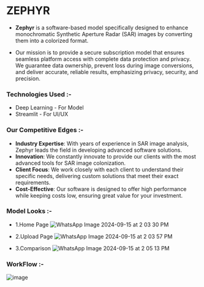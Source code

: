 # ZEPHYR

- **Zephyr** is a software-based model specifically designed to enhance monochromatic Synthetic Aperture Radar (SAR) images by converting them into a colorized format.

- Our mission is to provide a secure subscription model that ensures seamless platform access with complete data protection and privacy. We guarantee data ownership, prevent loss during image conversions, and deliver accurate, reliable results, emphasizing privacy, security, and precision.

### Technologies Used :-
* Deep Learning - For Model 
* Streamlit - For UI/UX

### Our Competitive Edges :- 
* **Industry Expertise**: With years of experience in SAR image analysis, Zephyr leads the field in developing advanced software solutions.
* **Innovation**: We constantly innovate to provide our clients with the most advanced tools for SAR image colonization.
* **Client Focus**: We work closely with each client to understand their specific needs, delivering custom solutions that meet their exact requirements.
* **Cost-Effective**: Our software is designed to offer high performance while keeping costs low, ensuring great value for your investment.

### Model Looks :-
* 1.Home Page
![WhatsApp Image 2024-09-15 at 2 03 30 PM](https://github.com/user-attachments/assets/e1cbc4d1-6cb2-40ea-b369-4879b86252eb)

* 2.Upload Page
![WhatsApp Image 2024-09-15 at 2 03 57 PM](https://github.com/user-attachments/assets/2f195477-0251-4cdd-8e6d-27f9b62a7b16)

* 3.Comparison
![WhatsApp Image 2024-09-15 at 2 05 13 PM](https://github.com/user-attachments/assets/9afc377d-872b-45f9-979a-d1b342c9ced2)

### WorkFlow :-
![image](https://github.com/user-attachments/assets/85cd94fe-dfef-453f-9784-277552025030)





